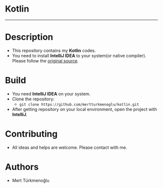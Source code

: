 # Kotlin
***
# Description
* This repository contains my **Kotlin** codes.
* You need to install **IntelliJ IDEA** to your system(or native compiler). Please follow the [original source].
# Build
* You need **IntelliJ IDEA** on your system.
* Clone the repository:  
  * `git clone https://github.com/mertturkmenoglu/kotlin.git`
* After getting repository on your local environment, open the project with **IntelliJ**.
# Contributing
* All ideas and helps are welcome. Please contact with me.
# Authors
* Mert Türkmenoğlu

[original source]: https://kotlinlang.org/